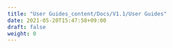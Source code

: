 ```yaml
---
title: "User Guides_content/Docs/V1.1/User Guides"
date: 2021-05-20T15:47:58+09:00
draft: false
weight: 0
---
```


